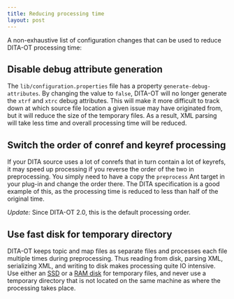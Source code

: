 ```yaml
---
title: Reducing processing time
layout: post
---
```


A non-exhaustive list of configuration changes that can be used to reduce DITA-OT processing time:

## Disable debug attribute generation

The `lib/configuration.properties` file has a property `generate-debug-attributes`. By changing the value to `false`, DITA-OT will no longer generate the `xtrf` and `xtrc` debug attributes. This will make it more difficult to track down at which source file location a given issue may have originated from, but it will reduce the size of the temporary files. As a result, XML parsing will take less time and overall processing time will be reduced.

## Switch the order of conref and keyref processing

If your DITA source uses a lot of conrefs that in turn contain a lot of keyrefs, it may speed up processing if you reverse the order of the two in preprocessing. You simply need to have a copy the `preprocess` Ant target in your plug-in and change the order there. The DITA specification is a good example of this, as the processing time is reduced to less than half of the original time.

*Update:* Since DITA-OT 2.0, this is the default processing order.

## Use fast disk for temporary directory

DITA-OT keeps topic and map files as separate files and processes each file multiple times during preprocessing. Thus reading from disk, parsing XML, serializing XML, and writing to disk makes processing quite IO intensive. Use either an [SSD](http://en.wikipedia.org/wiki/Solid-state_drive) or a [RAM disk](http://en.wikipedia.org/wiki/RAM_drive) for temporary files, and never use a temporary directory that is not located on the same machine as where the processing takes place.
